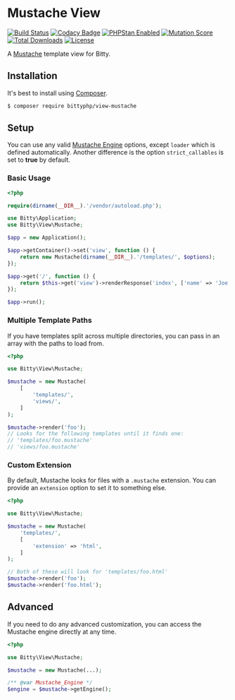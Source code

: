 # Mustache View

[![Build Status](https://travis-ci.org/bittyphp/view-mustache.svg?branch=master)](https://travis-ci.org/bittyphp/view-mustache)
[![Codacy Badge](https://api.codacy.com/project/badge/Coverage/e34be4340dce4a1094fc4b9eb4ef2547)](https://www.codacy.com/app/bittyphp/view-mustache)
[![PHPStan Enabled](https://img.shields.io/badge/PHPStan-enabled-brightgreen.svg?style=flat)](https://github.com/phpstan/phpstan)
[![Mutation Score](https://badge.stryker-mutator.io/github.com/bittyphp/view-mustache/master)](https://infection.github.io)
[![Total Downloads](https://poser.pugx.org/bittyphp/view-mustache/downloads)](https://packagist.org/packages/bittyphp/view-mustache)
[![License](https://poser.pugx.org/bittyphp/view-mustache/license)](https://packagist.org/packages/bittyphp/view-mustache)

A [Mustache](https://github.com/bobthecow/mustache.php) template view for Bitty.

## Installation

It's best to install using [Composer](https://getcomposer.org/).

```sh
$ composer require bittyphp/view-mustache
```

## Setup

You can use any valid [Mustache Engine](https://github.com/bobthecow/mustache.php/wiki) options, except `loader` which is defined automatically. Another difference is the option `strict_callables` is set to **true** by default.

### Basic Usage

```php
<?php

require(dirname(__DIR__).'/vendor/autoload.php');

use Bitty\Application;
use Bitty\View\Mustache;

$app = new Application();

$app->getContainer()->set('view', function () {
    return new Mustache(dirname(__DIR__).'/templates/', $options);
});

$app->get('/', function () {
    return $this->get('view')->renderResponse('index', ['name' => 'Joe Schmoe']);
});

$app->run();

```

### Multiple Template Paths

If you have templates split across multiple directories, you can pass in an array with the paths to load from.

```php
<?php

use Bitty\View\Mustache;

$mustache = new Mustache(
    [
        'templates/',
        'views/',
    ]
);

$mustache->render('foo');
// Looks for the following templates until it finds one:
// 'templates/foo.mustache'
// 'views/foo.mustache'

```

### Custom Extension

By default, Mustache looks for files with a `.mustache` extension. You can provide an `extension` option to set it to something else.

```php
<?php

use Bitty\View\Mustache;

$mustache = new Mustache(
    'templates/',
    [
        'extension' => 'html',
    ]
);

// Both of these will look for 'templates/foo.html'
$mustache->render('foo');
$mustache->render('foo.html');

```

## Advanced

If you need to do any advanced customization, you can access the Mustache engine directly at any time.

```php
<?php

use Bitty\View\Mustache;

$mustache = new Mustache(...);

/** @var Mustache_Engine */
$engine = $mustache->getEngine();

```
